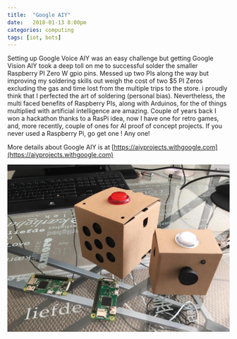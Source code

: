 ```yaml
---
title:  "Google AIY"
date:   2018-01-13 8:00pm
categories: computing 
tags: [iot, bots]
---
```


Setting up Google Voice AIY was an easy challenge but getting Google Vision AIY took a deep toll on me to successful solder the smaller Raspberry PI Zero W gpio pins. Messed up two PIs along the way but improving my soldering skills out weigh the cost of two $5 PI Zeros excluding the gas and time lost from the multiple trips to the store.  i proudly think that I perfected the art of soldering (personal bias). Nevertheless, the multi faced benefits of Raspberry PIs, along with Arduinos, for the  of things multiplied with artificial intelligence are amazing. Couple of years back I won a hackathon thanks to a RasPi idea, now I have one for retro games, and, more recently, couple of ones  for AI proof of concept projects. If you never used a Raspberry Pi, go get one ! Any one!

More details about Google AIY is at [https://aiyprojects.withgoogle.com](https://aiyprojects.withgoogle.com)

![Google AIY](/assets/images/various/google-aiy.jpg)
